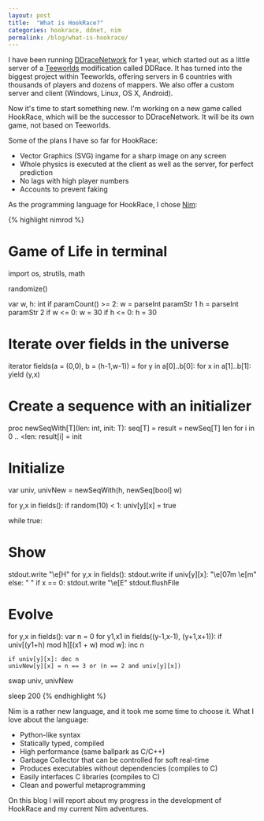 ```yaml
---
layout: post
title:  "What is HookRace?"
categories: hookrace, ddnet, nim
permalink: /blog/what-is-hookrace/
---
```


I have been running [DDraceNetwork](http://ddnet.tw) for 1 year, which started out as a little server of a [Teeworlds](http://teeworlds.com) modification called DDRace. It has turned into the biggest project within Teeworlds, offering servers in 6 countries with thousands of players and dozens of mappers. We also offer a custom server and client (Windows, Linux, OS X, Android).

Now it's time to start something new. I'm working on a new game called HookRace, which will be the successor to DDraceNetwork. It will be its own game, not based on Teeworlds.

Some of the plans I have so far for HookRace:

- Vector Graphics (SVG) ingame for a sharp image on any screen
- Whole physics is executed at the client as well as the server, for perfect prediction
- No lags with high player numbers
- Accounts to prevent faking

As the programming language for HookRace, I chose [Nim](http://nim-lang.org):

{% highlight nimrod %}
# Game of Life in terminal
import os, strutils, math

randomize()

var w, h: int
if paramCount() >= 2:
  w = parseInt paramStr 1
  h = parseInt paramStr 2
if w <= 0: w = 30
if h <= 0: h = 30

# Iterate over fields in the universe
iterator fields(a = (0,0), b = (h-1,w-1)) =
  for y in a[0]..b[0]:
    for x in a[1]..b[1]:
      yield (y,x)

# Create a sequence with an initializer
proc newSeqWith[T](len: int, init: T): seq[T] =
  result = newSeq[T] len
  for i in 0 .. <len:
    result[i] = init

# Initialize
var univ, univNew = newSeqWith(h, newSeq[bool] w)

for y,x in fields():
  if random(10) < 1: univ[y][x] = true

while true:
  # Show
  stdout.write "\e[H"
  for y,x in fields():
    stdout.write if univ[y][x]: "\e[07m  \e[m" else: "  "
    if x == 0: stdout.write "\e[E"
  stdout.flushFile

  # Evolve
  for y,x in fields():
    var n = 0
    for y1,x1 in fields((y-1,x-1), (y+1,x+1)):
      if univ[(y1+h) mod h][(x1 + w) mod w]:
        inc n

    if univ[y][x]: dec n
    univNew[y][x] = n == 3 or (n == 2 and univ[y][x])
  swap univ, univNew

  sleep 200
{% endhighlight %}

Nim is a rather new language, and it took me some time to choose it. What I love about the language:

- Python-like syntax
- Statically typed, compiled
- High performance (same ballpark as C/C++)
- Garbage Collector that can be controlled for soft real-time
- Produces executables without dependencies (compiles to C)
- Easily interfaces C libraries (compiles to C)
- Clean and powerful metaprogramming

On this blog I will report about my progress in the development of HookRace and my current Nim adventures.
